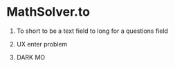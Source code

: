 # MathSolver.to

1. To short to be a text field to long for a questions field

2. UX enter problem

3. DARK MO
